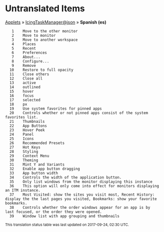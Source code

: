 # Untranslated Items
[Applets](../../../README.md) &#187; [IcingTaskManager@json](../README.md) &#187; **Spanish (es)**

       1	Move to the other monitor
       2	Move to monitor 
       3	Move to another workspace
       4	Places
       5	Recent
       6	Preferences
       7	About...
       8	Configure...
       9	Remove
      10	Restore to full opacity
      11	Close others
      12	Close all
      13	active
      14	outlined
      15	hover
      16	focus
      17	selected
      18	px
      19	Use system favorites for pinned apps
      20	Controls whether or not pinned apps consist of the system favorites list.
      21	Thumbnails
      22	App Buttons
      23	Hover Peek
      24	Panel
      25	Icons
      26	Recommended Presets
      27	Hot Keys
      28	Styling
      29	Context Menu
      30	Theming
      31	Mint Y and Variants
      32	Enable app button dragging
      33	App button width
      34	Controls the width of the application button.
      35	Only list windows from the monitor displaying this instance
      36	This option will only come into effect for monitors displaying an ITM instance.
      37	Most Visited: show the sites you visit most, Recent History: display the the last pages you visited, Bookmarks: show your favorite bookmarks.
      38	Controls whether the order windows appear for an app is by last focused, or the order they were opened.
      39	Window list with app grouping and thumbnails

<sup>This translation status table was last updated on 2017-09-24, 02:30 UTC.</sup>
